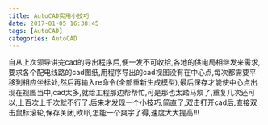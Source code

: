 ```yaml
---
title: AutoCAD实用小技巧
date: 2017-01-05 16:38:45
tags: [AutoCAD]
categories: AutoCAD
---
```

自从上次领导讲完cad的导出程序后,便一发不可收拾,各地的供电局相继发来需求,要求各个配电线路的cad图纸,用程序导出的cad视图没有在中心点,每次都需要平移到相应坐标处,然后再输入re命令(全部重新生成模型),最后保存才能使中心点出现在视图当中,cad太多,就给工程那边帮帮忙,可是那也太踏马烦了,重复几次还可以,上百次上千次就不行了.后来才发现一个小技巧,简直了,双击打开cad后,直接双击鼠标滚轮,保存关闭,欧耶,怎能一个爽字了得,速度大大提高!!!